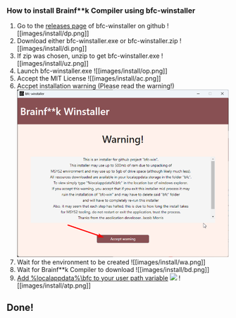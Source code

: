 ### How to install Brainf**k Compiler using bfc-winstaller
1. Go to the [releases page](https://github.com/bfcompiler/bfc-winstaller/releases/) of bfc-winstaller on github
![[images/install/dp.png]]
2. Download either bfc-winstaller.exe or bfc-winstaller.zip
![[images/install/di.png]]
3. If zip was chosen, unzip to get bfc-winstaller.exe
![[images/install/uz.png]]
4. Launch bfc-winstaller.exe
![[images/install/op.png]]
5. Accept the MIT License
![[images/install/ac.png]]
6. Accpet installation warning (Please read the warning!)
![](images/install/aw.png)
7. Wait for the environment to be created
![[images/install/wa.png]]
8. Wait for Brainf\*\*k Compiler to download
![[images/install/bd.png]]
9. [Add %localappdata%\\bfc to your user path variable](Path)
![](http://127.0.0.1:5500/obsidian/bfc-winstaller/images/atp.png)
![[images/install/atp.png]]

## Done!